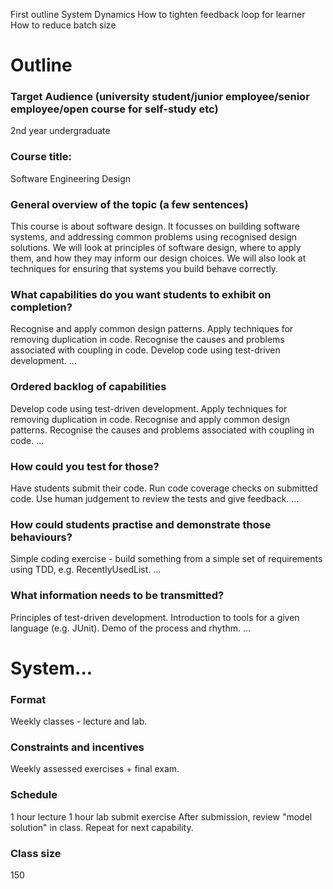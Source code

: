 First outline
System Dynamics
How to tighten feedback loop for learner
How to reduce batch size

# Outline

### Target Audience (university student/junior employee/senior employee/open course for self-study etc)

2nd year undergraduate

### Course title:

Software Engineering Design

### General overview of the topic (a few sentences)

This course is about software design. It focusses on building software systems, and addressing common problems using recognised design solutions. We will look at principles of software design, where to apply them, and how they may inform our design choices. We will also look at techniques for ensuring that systems you build behave correctly.

### What capabilities do you want students to exhibit on completion?

Recognise and apply common design patterns.
Apply techniques for removing duplication in code.
Recognise the causes and problems associated with coupling in code.
Develop code using test-driven development.
...

### Ordered backlog of capabilities

Develop code using test-driven development.
Apply techniques for removing duplication in code.
Recognise and apply common design patterns.
Recognise the causes and problems associated with coupling in code.
...

### How could you test for those?

Have students submit their code.
Run code coverage checks on submitted code.
Use human judgement to review the tests and give feedback.
...

### How could students practise and demonstrate those behaviours?

Simple coding exercise - build something from a simple set of requirements using TDD, e.g. RecentlyUsedList.
...

### What information needs to be transmitted?

Principles of test-driven development.
Introduction to tools for a given language (e.g. JUnit).
Demo of the process and rhythm.
...


# System...

### Format

Weekly classes - lecture and lab.

### Constraints and incentives

Weekly assessed exercises + final exam.

### Schedule

1 hour lecture
1 hour lab
submit exercise
After submission, review "model solution" in class.
Repeat for next capability.

### Class size

150